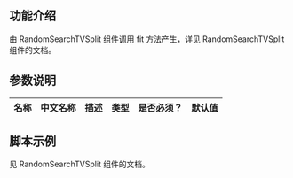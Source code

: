 ## 功能介绍
由 RandomSearchTVSplit 组件调用 fit 方法产生，详见 RandomSearchTVSplit 组件的文档。


## 参数说明
| 名称 | 中文名称 | 描述 | 类型 | 是否必须？ | 默认值 |
| --- | --- | --- | --- | --- | --- |



## 脚本示例
见 RandomSearchTVSplit 组件的文档。
